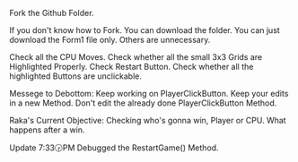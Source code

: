 Fork the Github Folder.

If you don't know how to Fork. You can download the folder. You can just download the Form1 file only. Others are unnecessary.

Check all the CPU Moves.
Check whether all the small 3x3 Grids are Highlighted Properly.
Check Restart Button.
Check whether all the highlighted Buttons are unclickable.

Messege to Debottom: Keep working on PlayerClickButton. Keep your edits in a new Method. Don't edit the already done PlayerClickButton Method. 


Raka's Current Objective: Checking who's gonna win, Player or CPU. What happens after a win. 

Update 7:33🕞PM
Debugged the RestartGame() Method.
